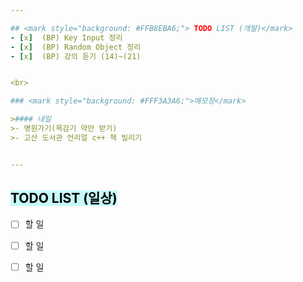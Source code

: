 ```yaml
---  

## <mark style="background: #FFB8EBA6;"> TODO LIST (개발)</mark>
- [x]  (BP) Key Input 정리
- [x]  (BP) Random Object 정리
- [x]  (BP) 강의 듣기 (14)~(21) 


<br>

### <mark style="background: #FFF3A3A6;">메모장</mark>

>#### 내일 
>- 병원가기(목감기 약만 받기)
>- 고산 도서관 언리얼 c++ 책 빌리기


---
```


## <mark style="background: #ABF7F7A6;">TODO LIST (일상)</mark>

- [ ]  할 일
- [ ]  할 일
- [ ]  할 일
 
